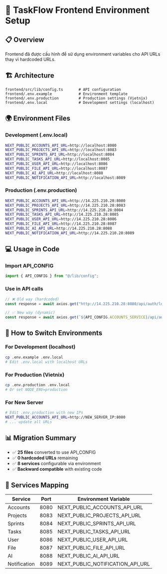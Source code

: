 # 🔧 TaskFlow Frontend Environment Setup

## 📋 Overview
Frontend đã được cấu hình để sử dụng environment variables cho API URLs thay vì hardcoded URLs.

## 🏗️ Architecture
```
frontend/src/lib/config.ts       # API configuration
frontend/.env.example            # Environment template
frontend/.env.production         # Production settings (Vietnix)
frontend/.env.local              # Development settings (localhost)
```

## 🌍 Environment Files

### Development (.env.local)
```bash
NEXT_PUBLIC_ACCOUNTS_API_URL=http://localhost:8080
NEXT_PUBLIC_PROJECTS_API_URL=http://localhost:8083
NEXT_PUBLIC_SPRINTS_API_URL=http://localhost:8084
NEXT_PUBLIC_TASKS_API_URL=http://localhost:8085
NEXT_PUBLIC_USER_API_URL=http://localhost:8086
NEXT_PUBLIC_FILE_API_URL=http://localhost:8087
NEXT_PUBLIC_AI_API_URL=http://localhost:8088
NEXT_PUBLIC_NOTIFICATION_API_URL=http://localhost:8089
```

### Production (.env.production)
```bash
NEXT_PUBLIC_ACCOUNTS_API_URL=http://14.225.210.28:8080
NEXT_PUBLIC_PROJECTS_API_URL=http://14.225.210.28:8083
NEXT_PUBLIC_SPRINTS_API_URL=http://14.225.210.28:8084
NEXT_PUBLIC_TASKS_API_URL=http://14.225.210.28:8085
NEXT_PUBLIC_USER_API_URL=http://14.225.210.28:8086
NEXT_PUBLIC_FILE_API_URL=http://14.225.210.28:8087
NEXT_PUBLIC_AI_API_URL=http://14.225.210.28:8088
NEXT_PUBLIC_NOTIFICATION_API_URL=http://14.225.210.28:8089
```

## 💻 Usage in Code

### Import API_CONFIG
```typescript
import { API_CONFIG } from "@/lib/config";
```

### Use in API calls
```typescript
// ❌ Old way (hardcoded)
const response = await axios.get("http://14.225.210.28:8080/api/auth/login");

// ✅ New way (dynamic)
const response = await axios.get(`${API_CONFIG.ACCOUNTS_SERVICE}/api/auth/login`);
```

## 🚀 How to Switch Environments

### For Development (localhost)
```bash
cp .env.example .env.local
# Edit .env.local with localhost URLs
```

### For Production (Vietnix)
```bash
cp .env.production .env.local
# Or set NODE_ENV=production
```

### For New Server
```bash
# Edit .env.production with new IPs
NEXT_PUBLIC_ACCOUNTS_API_URL=http://NEW_SERVER_IP:8080
# ... update all URLs
```

## 📊 Migration Summary
- ✅ **25 files** converted to use API_CONFIG
- ✅ **0 hardcoded URLs** remaining
- ✅ **8 services** configurable via environment
- ✅ **Backward compatible** with existing code

## 🔄 Services Mapping
| Service | Port | Environment Variable |
|---------|------|---------------------|
| Accounts | 8080 | NEXT_PUBLIC_ACCOUNTS_API_URL |
| Projects | 8083 | NEXT_PUBLIC_PROJECTS_API_URL |
| Sprints | 8084 | NEXT_PUBLIC_SPRINTS_API_URL |
| Tasks | 8085 | NEXT_PUBLIC_TASKS_API_URL |
| User | 8086 | NEXT_PUBLIC_USER_API_URL |
| File | 8087 | NEXT_PUBLIC_FILE_API_URL |
| AI | 8088 | NEXT_PUBLIC_AI_API_URL |
| Notification | 8089 | NEXT_PUBLIC_NOTIFICATION_API_URL |
